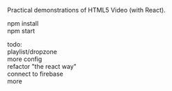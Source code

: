 Practical demonstrations of HTML5 Video (with React).  

npm install  
npm start  


todo:  
playlist/dropzone  
more config  
refactor "the react way"  
connect to firebase  
more  
